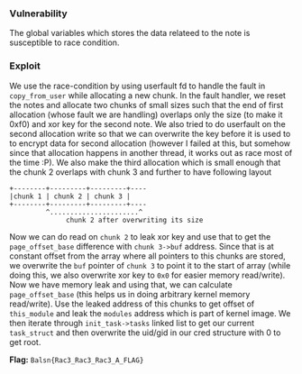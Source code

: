 ### Vulnerability

The global variables which stores the data relateed to the note is susceptible to race condition.

### Exploit

We use the race-condition by using userfault fd to handle the fault in `copy_from_user` while allocating a new chunk. In the fault handler, we reset the notes and allocate two chunks of small sizes such that the end of first allocation (whose fault we are handling) overlaps only the size (to make it 0xf0) and xor key for the second note. We also tried to do userfault on the second allocation write so that we can overwrite the key before it is used to to encrypt data for second allocation (however I failed at this, but somehow since that allocation happens in another thread, it works out as race most of the time :P). We also make the third allocation which is small enough that the chunk 2 overlaps with chunk 3 and further to have following layout

```
+--------+---------+---------+----
|chunk 1 | chunk 2 | chunk 3 |
+--------+---------+---------+----
         ^......................^
              chunk 2 after overwriting its size
```

Now we can do read on `chunk 2` to leak xor key and use that to get the `page_offset_base` difference with `chunk 3->buf` address. Since that is at constant offset from the array where all pointers to this chunks are stored, we overwrite the `buf` pointer of `chunk 3` to point it to the start of array (while doing this, we also overwrite xor key to `0x0` for easier memory read/write). Now we have memory leak and using that, we can calculate `page_offset_base` (this helps us in doing arbitrary kernel memory read/write). Use the leaked address of this chunks to get offset of `this_module` and leak the `modules` address which is part of kernel image. We then iterate through `init_task->tasks` linked list to get our current `task_struct` and then overwrite the uid/gid in our cred structure with 0 to get root.

**Flag:** `Balsn{Rac3_Rac3_Rac3_A_FLAG}`
